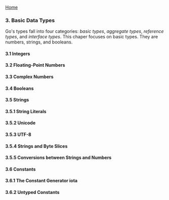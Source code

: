 [Home](https://github.com/bradfield-csi-5/shane325/blob/main/prep-phase/go/notes/the_go_programming_language.md)

### 3. Basic Data Types
Go's types fall into four categories: _basic types_, _aggregate types_, _reference types_, and _interface types_. This chaper focuses on basic types. They are numbers, strings, and booleans.

#### 3.1 Integers

#### 3.2 Floating-Point Numbers

#### 3.3 Complex Numbers

#### 3.4 Booleans

#### 3.5 Strings

#### 3.5.1 String Literals

#### 3.5.2 Unicode

#### 3.5.3 UTF-8

#### 3.5.4 Strings and Byte Slices

#### 3.5.5 Conversions between Strings and Numbers

#### 3.6 Constants

#### 3.6.1 The Constant Generator iota

#### 3.6.2 Untyped Constants
